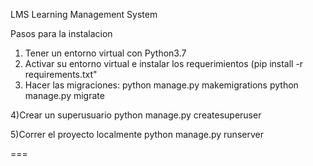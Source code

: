LMS Learning Management System 


Pasos para la instalacion

1) Tener un entorno virtual con Python3.7 
2) Activar su entorno virtual e instalar los requerimientos (pip install -r requirements.txt"
3) Hacer las migraciones:
  python manage.py makemigrations
  python manage.py migrate
  
 4)Crear un superusuario
  python manage.py createsuperuser
  
 5)Correr el proyecto localmente
  python manage.py runserver 
  
  
===
